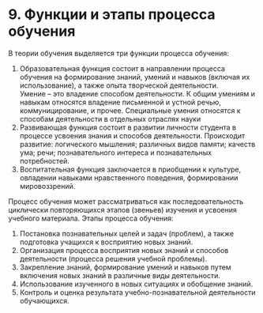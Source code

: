 # 9. Функции и этапы процесса обучения

В теории обучения выделяется три функции процесса обучения:
1. Образовательная функция состоит в направлении процесса обучения на формирование знаний, умений и навыков (включая их использование), а также опыта творческой деятельности.  
Умение – это владение способом деятельности. К общим умениям и навыкам относятся владение письменной и устной речью, коммуницирование, и прочее. Специальные умения относятся к способам деятельности в отдельных отраслях науки
2. Развивающая функция состоит в развитии личности студента в процессе усвоения знания и способов деятельности. Происходит развитие: логического мышления; различных видов памяти; качеств ума; речи; познавательного интереса и познавательных потребностей.
3. Воспитательная функция заключается в приобщении к культуре, овладении навыками нравственного поведения, формировании мировоззрений.

Процесс обучения может рассматриваться как последовательность циклически повторяющихся этапов (звеньев) изучения и усвоения учебного материала. Этапы процесса обучения:
1. Постановка познавательных целей и задач (проблем), а также подготовка учащихся к восприятию новых знаний. 
2. Организация процесса восприятия новых знаний и способов деятельности (процесса решения учебной проблемы). 
3. Закрепление знаний, формирование умений и навыков путем включения новых знаний в различные виды деятельности. 
4. Использование изученного в новых ситуациях и обобщение знаний.
5. Контроль и оценка результата учебно-познавательной деятельности обучающихся.